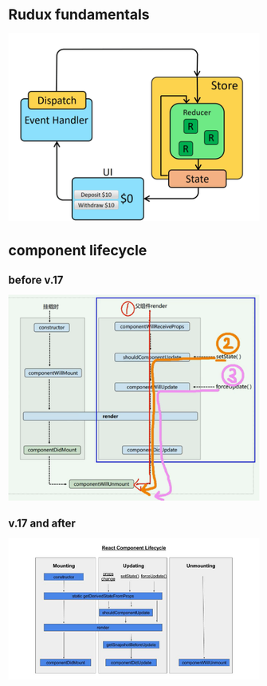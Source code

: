 # Rudux fundamentals

![diagram](./riadAin.gif)

# component lifecycle

## before v.17

![component lifecycle](./component_lifecycle.png)

## v.17 and after

![component lifecycle](./component_lifecycleV17.jpg)
